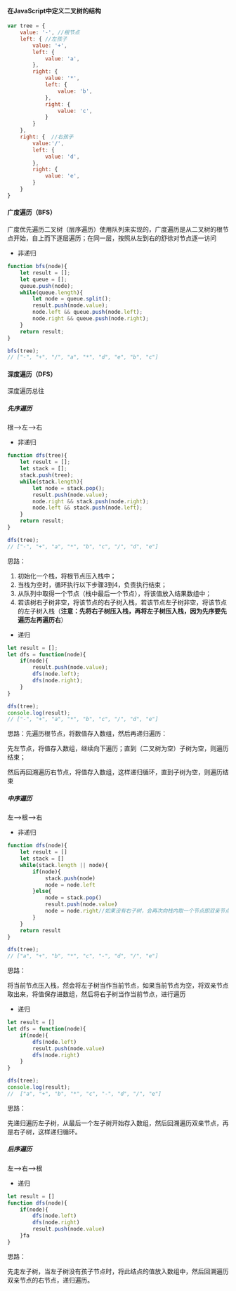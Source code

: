 #### 在JavaScript中定义二叉树的结构

```javascript
var tree = {
    value: '-', //根节点
    left: { //左孩子
        value: '+',
        left: {
            value: 'a',
        },
        right: {
            value: '*',
            left: {
                value: 'b',
            },
            right: {
                value: 'c',
            }
        }
    },
    right: {  //右孩子
        value:'/',
        left: {
            value: 'd',
        },
        right: {
            value: 'e',
        }
    }
}
```



#### 广度遍历（BFS）

广度优先遍历二叉树（层序遍历）使用队列来实现的，广度遍历是从二叉树的根节点开始，自上而下逐层遍历；在同一层，按照从左到右的舒徐对节点逐一访问

- 非递归

```javascript
function bfs(node){
    let result = [];
    let queue = [];
    queue.push(node);
    while(queue.length){
        let node = queue.split();
        result.push(node.value);
        node.left && queue.push(node.left);
        node.right && queue.push(node.right);
    }
    return result;
}

bfs(tree);
// ["-", "+", "/", "a", "*", "d", "e", "b", "c"]
```



#### 深度遍历（DFS）

深度遍历总往

##### 先序遍历

 根—>左—>右

- 非递归

```javascript
function dfs(tree){
    let result = [];
    let stack = [];
    stack.push(tree);
    while(stack.length){
        let node = stack.pop();
        result.push(node.value);
        node.right && stack.push(node.right);
        node.left && stack.push(node.left);
    }
    return result;
}

dfs(tree);
// ["-", "+", "a", "*", "b", "c", "/", "d", "e"]
```

思路：

1. 初始化一个栈，将根节点压入栈中；
2. 当栈为空时，循环执行以下步骤3到4，负责执行结束；
3. 从队列中取得一个节点（栈中最后一个节点），将该值放入结果数组中；
4. 若该树右子树非空，将该节点的右子树入栈，若该节点左子树非空，将该节点的左子树入栈（**注意：先将右子树压入栈，再将左子树压入栈，因为先序要先遍历左再遍历右**）

- 递归

```javascript
let result = [];
let dfs = function(node){
    if(node){
        result.push(node.value);
        dfs(node.left);
        dfs(node.right);
    }   
}

dfs(tree);
console.log(result); 
// ["-", "+", "a", "*", "b", "c", "/", "d", "e"]
```

思路：先遍历根节点，将数值存入数组，然后再递归遍历：

​	先左节点，将值存入数组，继续向下遍历；直到（二叉树为空）子树为空，则遍历结束；

​	然后再回溯遍历右节点，将值存入数组，这样递归循环，直到子树为空，则遍历结束



##### 中序遍历

 左—>根—>右

- 非递归

```javascript
function dfs(node){
    let result = []
    let stack = []
    while(stack.length || node){
        if(node){
            stack.push(node)
            node = node.left
        }else{
            node = stack.pop() 
            result.push(node.value)
            node = node.right//如果没有右子树，会再次向栈内取一个节点即双亲节点
        }
    }
    return result
}

dfs(tree);
// ["a", "+", "b", "*", "c", "-", "d", "/", "e"]
```

思路：

​	将当前节点压入栈，然会将左子树当作当前节点，如果当前节点为空，将双亲节点取出来，将值保存进数组，然后将右子树当作当前节点，进行遍历

- 递归

```javascript
let result = []
let dfs = function(node){
    if(node){
     	dfs(node.left)
        result.push(node.value)
        dfs(node.right)   
    }
}

dfs(tree);
console.log(result);
//  ["a", "+", "b", "*", "c", "-", "d", "/", "e"]
```

思路：

​	先递归遍历左子树，从最后一个左子树开始存入数组，然后回溯遍历双亲节点，再是右子树，这样递归循环。



##### 后序遍历

左—>右—>根

- 递归

```javascript
let result = []
function dfs(node){
    if(node){
        dfs(node.left)
        dfs(node.right)
        result.push(node.value)
	}fa
}
```

思路：

​	先走左子树，当左子树没有孩子节点时，将此结点的值放入数组中，然后回溯遍历双亲节点的右节点，递归遍历。
